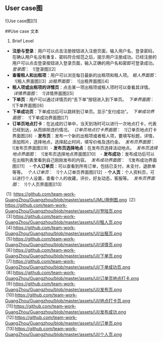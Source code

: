 ## User case图
![Use case图][1]

##Use case 文本

 1. Brief Level
 - **注册与登录**：用户可以点击注册按钮进入注册页面，输入用户名、登录密码，在确认用户名没有重复、密码符合规范之后，提示用户注册成功。已经注册的用户可以点击登录按钮进入登录页面，输入正确的用户名和密即可登录成功。
 *登录图*：  
 ![登录图][2] 
 - **查看租人和出租项**：用户可以浏览每日最新的出租项和租人项。
 *租人界面图*：  
 ![租人界面图][3] 
  *出租界面图*：  
 ![出租界面图][4] 
 - **租人项或出租项的详情页**：点击某一项出租项或租人项时可以查看其详情。
   *详情界面图*：  
 ![详情界面图][5] 
 - **下单页**：用户可以通过详情页的“去下单”按钮进入到下单页。
   *下单界面图*：  
 ![下单界面图][6] 
 - **下单成功页**：下单成功后可以跳转到订单页。显示“支付成功”。
   *下单成功界面图*：  
 ![下单成功界面图][7] 
 - **订单页地点打卡**：在达成的订单中，当天到场时可以进行一次地点打卡，代表已经到达，从而排除违约情况。
   *订单页地点打卡界面图*：  
 ![订单页地点打卡界面图][8]
  - **发布页**：发布一个新的出租项或者租人项，要填写标题，详情，添加照片，选择地点，选择起止时间，填写价格及违约金。
   *发布页界面图*：  
 ![发布页界面图][9]
   - **发布页选择地点**：在发布页选择活动地点。
   *发布页选择地点界面图*：  
 ![发布页选择地点界面图][10]
    - **发布成功**：发布成功后可以在出租列表里看到自己刚刚发布的内容。
   *发布成功界面图*：  
 ![发布成功界面图][11]
     - **个人订单页**：可以查看到所有订单，包括已支付，未支付，退款单等等。
   *个人订单页*：  
 ![个人订单页界面图][12]
   - **个人页**：个人资料页，可以进行个人设置，查看个人的收藏，评价，好友动态，客服等。
   *发布页界面图*：  
 ![个人页界面图][13]
 
  [1]: https://github.com/team-work-GuangZhou/Guangzhou/blob/master/assets/UML/用例图.png
  [2]: https://github.com/team-work-GuangZhou/Guangzhou/blob/master/assets/UI/登陆页.png
  [3]:https://github.com/team-work-GuangZhou/Guangzhou/blob/master/assets/UI/租人页.png
  [4]:https://github.com/team-work-GuangZhou/Guangzhou/blob/master/assets/UI/出租页.png
  [5]:https://github.com/team-work-GuangZhou/Guangzhou/blob/master/assets/UI/详情页.png
  [6]:https://github.com/team-work-GuangZhou/Guangzhou/blob/master/assets/UI/下单页.png
  [7]:https://github.com/team-work-GuangZhou/Guangzhou/blob/master/assets/UI/下单成功页.png
  [8]:https://github.com/team-work-GuangZhou/Guangzhou/blob/master/assets/UI/订单页地点打卡.png
  [9]:https://github.com/team-work-GuangZhou/Guangzhou/blob/master/assets/UI/发布页.png
  [10]:https://github.com/team-work-GuangZhou/Guangzhou/blob/master/assets/UI/地点打卡页.png
  [11]:https://github.com/team-work-GuangZhou/Guangzhou/blob/master/assets/UI/发布成功.png
  [12]:https://github.com/team-work-GuangZhou/Guangzhou/blob/master/assets/UI/订单页.png
  [13]:https://github.com/team-work-GuangZhou/Guangzhou/blob/master/assets/UI/个人页.png
